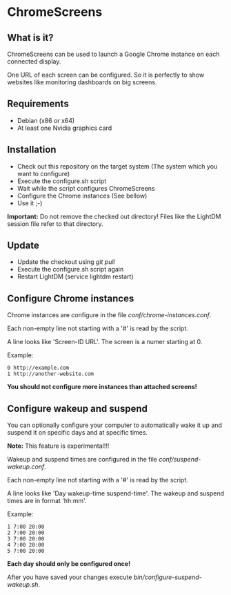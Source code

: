 # ChromeScreens

## What is it?

ChromeScreens can be used to launch a Google Chrome instance on each connected display.

One URL of each screen can be configured. So it is perfectly to show websites like monitoring dashboards on big screens.

## Requirements

   * Debian (x86 or x64)
   * At least one Nvidia graphics card

## Installation

   * Check out this repository on the target system (The system which you want to configure)
   * Execute the configure.sh script
   * Wait while the script configures ChromeScreens
   * Configure the Chrome instances (See bellow)
   * Use it ;-)

**Important:** Do not remove the checked out directory! Files like the LightDM session file refer to that directory.

## Update

   * Update the checkout using *git pull*
   * Execute the configure.sh script again
   * Restart LightDM (service lightdm restart)

## Configure Chrome instances

Chrome instances are configure in the file *conf/chrome-instances.conf*.

Each non-empty line not starting with a '#' is read by the script.

A line looks like 'Screen-ID URL'. The screen is a numer starting at 0.

Example:
```
0 http://example.com
1 http://another-website.com
```

**You should not configure more instances than attached screens!**

## Configure wakeup and suspend

You can optionally configure your computer to automatically wake it up and suspend it on specific days and at specific times.

**Note:** This feature is experimental!!!

Wakeup and suspend times are configured in the file *conf/suspend-wakeup.conf*.

Each non-empty line not starting with a '#' is read by the script.

A line looks like 'Day wakeup-time suspend-time'. The wakeup and suspend times are in format 'hh:mm'.

Example:
```
1 7:00 20:00
2 7:00 20:00
3 7:00 20:00
4 7:00 20:00
5 7:00 20:00
```

**Each day should only be configured once!**

After you have saved your changes execute *bin/configure-suspend-wakeup.sh*.

